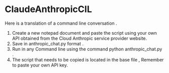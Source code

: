 # ClaudeAnthropicCIL
 Here is a translation of a command line conversation .
1. Create a new notepad document and paste the script using your own API obtained from the Cloud Anthropic service provider website.
2. Save in anthropic_chat.py format .
3. Run in any Command line using the command python anthropic_chat.py .
4. The script that needs to be copied is located in the base file , Remember to paste your own API key.
